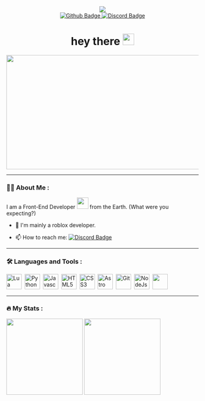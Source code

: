 <div id="header" align="center">
    <img src="https://cdn-icons-png.flaticon.com/512/10702/10702265.png">
    <div id="badges">
        <a href="https://github.com/Awesome-Guy1/">
            <img src="https://img.shields.io/badge/Github-black?style=for-the-badge&logo=github&logoColor=#181717" alt="Github Badge"/>
        </a>
        <a href="https://discord.com/users/917418635109216327">
            <img src="https://img.shields.io/badge/Discord-5865F2?style=for-the-badge&logo=discord&logoColor=white" alt="Discord Badge"/>
        </a>
    </div>
    <img src="https://komarev.com/ghpvc/?username=Awesome-Guy1&style=flat-square&color=blue" alt=""/>
    <h1>
    hey there
    <img src="https://media.giphy.com/media/hvRJCLFzcasrR4ia7z/giphy.gif" width="30px"/>
    </h1>
</div>

<div align="center">
  <img src="https://media.giphy.com/media/dWesBcTLavkZuG35MI/giphy.gif" width="600" height="300"/>
</div>

---

### :man_technologist: About Me :

I am a Front-End Developer <img src="https://media.giphy.com/media/WUlplcMpOCEmTGBtBW/giphy.gif" width="30"> from the Earth. (What were you expecting?)

- :telescope: I'm mainly a roblox developer.

- :mailbox: How to reach me: [![Discord Badge](https://img.shields.io/badge/Awesome_Dude-5865F2?style=flat&logo=discord&logoColor=white)](https://discord.com/users/917418635109216327)

---

### :hammer_and_wrench: Languages and Tools :

<div>
    <img src="https://cdn.jsdelivr.net/gh/devicons/devicon@latest/icons/lua/lua-original.svg" title="Lua" alt="Lua" width="40" height="40"/>&nbsp;
    <img src="https://cdn.jsdelivr.net/gh/devicons/devicon@latest/icons/python/python-original.svg" title="Python" alt="Python" width="40" height="40"/>&nbsp;
    <img src="https://cdn.jsdelivr.net/gh/devicons/devicon@latest/icons/javascript/javascript-original.svg" title="Javascript" alt="Javascript" width="40" height="40"/>&nbsp;
    <img src="https://cdn.jsdelivr.net/gh/devicons/devicon@latest/icons/html5/html5-original.svg" title="HTML5" alt="HTML5" width="40" height="40"/>&nbsp;
    <img src="https://cdn.jsdelivr.net/gh/devicons/devicon@latest/icons/css3/css3-original.svg" title="CSS3" alt="CSS3" width="40" height="40"/>&nbsp;
    <img src="https://cdn.jsdelivr.net/gh/devicons/devicon@latest/icons/astro/astro-original.svg" title="Astro" alt="Astro" width="40" height="40"/>&nbsp;
    <img src="https://cdn.jsdelivr.net/gh/devicons/devicon@latest/icons/git/git-original.svg" title="Git" alt="Git" width="40" height="40"/>&nbsp;
    <img src="https://cdn.jsdelivr.net/gh/devicons/devicon@latest/icons/nodejs/nodejs-original.svg" title="NodeJs" alt="NodeJs" width="40" height="40"/>&nbsp;
    <img src="" title="" alt="" width="40" height="40"/>&nbsp;
</div>

---

### :fire: My Stats :

<div id="stats">
    <picture>
        <source
            height=200
            srcset="https://github-readme-stats-umber-chi-57.vercel.app/api/top-langs?username=Awesome-Guy1&size_weight=0.5&count_weight=0.5&layout=donut-vertical&theme=dracula&langs_count=20"
            media="(prefers-color-scheme: dark)"
        />
        <source
            height=200
            srcset="https://github-readme-stats-umber-chi-57.vercel.app/api/top-langs?username=Awesome-Guy1&size_weight=0.5&count_weight=0.5&layout=donut-vertical&theme=default&langs_count=20"
            media="(prefers-color-scheme: light), (prefres-color-scheme: no-preference)"
        />
        <img
            height=200
            src="https://github-readme-stats-umber-chi-57.vercel.app/api/top-langs?username=Awesome-Guy1&size_weight=0.5&count_weight=0.5&layout=donut-vertical&theme=default&langs_count=20"
        />
    </picture>
    <picture>
        <source
            height=200
            srcset="https://github-readme-stats-umber-chi-57.vercel.app/api?username=Awesome-Guy1&show=reviews,discussions_started,discussions_answered,prs_merged,prs_merged_percentage&show_icons=true&theme=dracula"
            media="(prefers-color-scheme: dark)"
        />
        <source
            height=200
            srcset="https://github-readme-stats-umber-chi-57.vercel.app/api?username=Awesome-Guy1&show=reviews,discussions_started,discussions_answered,prs_merged,prs_merged_percentage&show_icons=true&theme=default"
            media="(prefers-color-scheme: light), (prefres-color-scheme: no-preference)"
        />
        <img
            height=200
            src="https://github-readme-stats-umber-chi-57.vercel.app/api?username=Awesome-Guy1&show=reviews,discussions_started,discussions_answered,prs_merged,prs_merged_percentage&show_icons=true&theme=default"
        />
    </picture>
</div>
